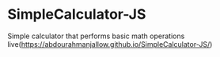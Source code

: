 # SimpleCalculator-JS
Simple calculator that performs basic math operations 
live(https://abdourahmanjallow.github.io/SimpleCalculator-JS/)
